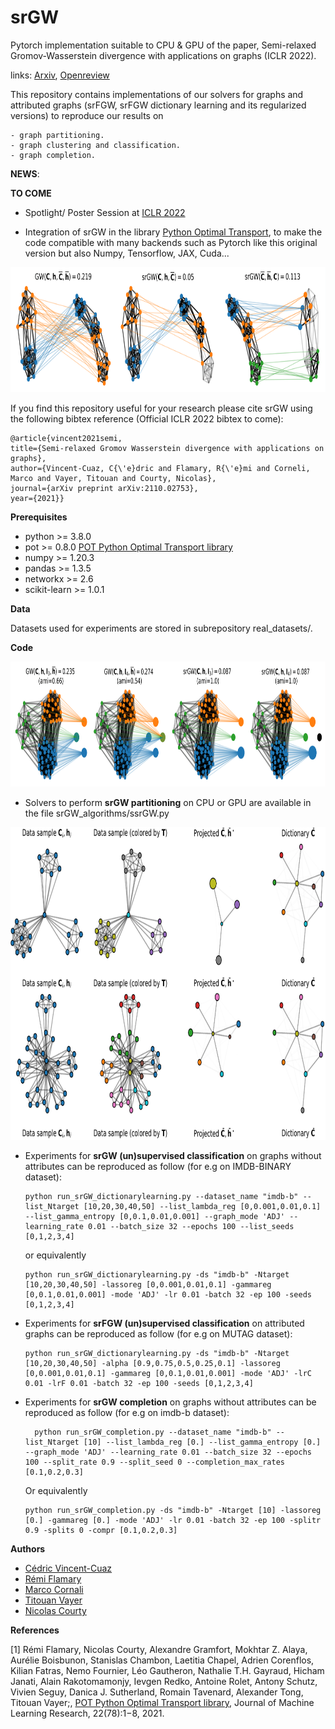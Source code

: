 # srGW
Pytorch implementation suitable to CPU & GPU of the paper, Semi-relaxed Gromov-Wasserstein divergence with applications on graphs (ICLR 2022).

links: [Arxiv](https://arxiv.org/abs/2110.02753), [Openreview](https://openreview.net/forum?id=RShaMexjc-x)

This repository contains implementations of our solvers for graphs and attributed graphs (srFGW, srFGW dictionary learning and its regularized versions) to reproduce our results on 

    - graph partitioning.
    - graph clustering and classification.
    - graph completion.


**NEWS**: 

**TO COME**

- Spotlight/ Poster Session at [ICLR 2022](https://iclr.cc/)

- Integration of srGW in the library [Python Optimal Transport](https://pythonot.github.io/), to make the code compatible with many backends such as Pytorch like this original version but also Numpy, Tensorflow, JAX, Cuda...

<p align="center">
  <img width="800" height="200" src="./imgs/matching_comparisons.png">
</p>

If you find this repository useful for your research please cite srGW using the following bibtex reference (Official ICLR 2022 bibtex to come):

    @article{vincent2021semi,
    title={Semi-relaxed Gromov Wasserstein divergence with applications on graphs},
    author={Vincent-Cuaz, C{\'e}dric and Flamary, R{\'e}mi and Corneli, Marco and Vayer, Titouan and Courty, Nicolas},
    journal={arXiv preprint arXiv:2110.02753},
    year={2021}}


**Prerequisites**

- python >= 3.8.0
- pot >= 0.8.0 [POT Python Optimal Transport library](https://pythonot.github.io/)
- numpy >= 1.20.3
- pandas >= 1.3.5
- networkx >= 2.6
- scikit-learn >= 1.0.1

**Data**

Datasets used for experiments are stored in subrepository real_datasets/. 

**Code**


<p align="center">
  <img width="800" height="200" src="./imgs/srGW_graphpartitioning.png">
</p>

- Solvers to perform **srGW partitioning** on CPU or GPU are available in the file srGW_algorithms/ssrGW.py



<p align="center">
  <img width="800" height="500" src="./imgs/srGW_dictionarylearning.png">
</p>

- Experiments for **srGW (un)supervised classification** on graphs without attributes can be reproduced as follow (for e.g on IMDB-BINARY dataset):

      python run_srGW_dictionarylearning.py --dataset_name "imdb-b" --list_Ntarget [10,20,30,40,50] --list_lambda_reg [0,0.001,0.01,0.1] --list_gamma_entropy [0,0.1,0.01,0.001] --graph_mode 'ADJ' --learning_rate 0.01 --batch_size 32 --epochs 100 --list_seeds [0,1,2,3,4]
  
  or equivalently
  
      python run_srGW_dictionarylearning.py -ds "imdb-b" -Ntarget [10,20,30,40,50] -lassoreg [0,0.001,0.01,0.1] -gammareg [0,0.1,0.01,0.001] -mode 'ADJ' -lr 0.01 -batch 32 -ep 100 -seeds [0,1,2,3,4]



- Experiments for **srFGW (un)supervised classification** on attributed graphs can be reproduced as follow (for e.g on MUTAG dataset):

      python run_srGW_dictionarylearning.py -ds "imdb-b" -Ntarget [10,20,30,40,50] -alpha [0.9,0.75,0.5,0.25,0.1] -lassoreg [0,0.001,0.01,0.1] -gammareg [0,0.1,0.01,0.001] -mode 'ADJ' -lrC 0.01 -lrF 0.01 -batch 32 -ep 100 -seeds [0,1,2,3,4]





- Experiments for **srGW completion** on graphs without attributes can be reproduced as follow (for e.g on imdb-b dataset):

        python run_srGW_completion.py --dataset_name "imdb-b" --list_Ntarget [10] --list_lambda_reg [0.] --list_gamma_entropy [0.] --graph_mode 'ADJ' --learning_rate 0.01 --batch_size 32 --epochs 100 --split_rate 0.9 --split_seed 0 --completion_max_rates [0.1,0.2,0.3]

    Or equivalently


      python run_srGW_completion.py -ds "imdb-b" -Ntarget [10] -lassoreg [0.] -gammareg [0.] -mode 'ADJ' -lr 0.01 -batch 32 -ep 100 -splitr 0.9 -splits 0 -compr [0.1,0.2,0.3]


**Authors**

  - [Cédric Vincent-Cuaz](https://twitter.com/cedriccuaz) 
  - [Rémi Flamary](http://remi.flamary.com/)
  - [Marco Cornali](https://math.unice.fr/~mcorneli/)
  - [Titouan Vayer](https://tvayer.github.io/)
  - [Nicolas Courty](https://people.irisa.fr/Nicolas.Courty/)


**References**

[1] Rémi Flamary, Nicolas Courty, Alexandre Gramfort, Mokhtar Z. Alaya, Aurélie Boisbunon, Stanislas Chambon, Laetitia Chapel, Adrien Corenflos, Kilian Fatras, Nemo Fournier, Léo Gautheron, Nathalie T.H. Gayraud, Hicham Janati, Alain Rakotomamonjy, Ievgen Redko, Antoine Rolet, Antony Schutz, Vivien Seguy, Danica J. Sutherland, Romain Tavenard, Alexander Tong, Titouan Vayer;, [POT Python Optimal Transport library](https://pythonot.github.io/), Journal of Machine Learning Research, 22(78):1−8, 2021.






